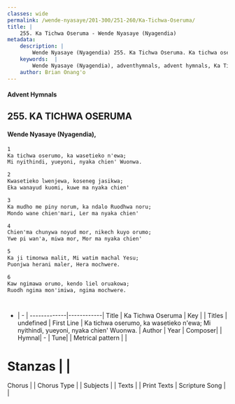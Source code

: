 ```yaml
---
classes: wide
permalink: /wende-nyasaye/201-300/251-260/Ka-Tichwa-Oseruma/
title: |
    255. Ka Tichwa Oseruma - Wende Nyasaye (Nyagendia)
metadata:
    description: |
        Wende Nyasaye (Nyagendia) 255. Ka Tichwa Oseruma. Ka tichwa oserumo, ka wasetieko n'ewa; Mi nyithindi, yueyoni, nyaka chien' Wuonwa.  
    keywords:  |
        Wende Nyasaye (Nyagendia), adventhymnals, advent hymnals, Ka Tichwa Oseruma, Ka tichwa oserumo, ka wasetieko n'ewa; Mi nyithindi, yueyoni, nyaka chien' Wuonwa.. 
    author: Brian Onang'o
---
```


#### Advent Hymnals
## 255. KA TICHWA OSERUMA
####  Wende Nyasaye (Nyagendia),

```txt
1
Ka tichwa oserumo, ka wasetieko n'ewa;
Mi nyithindi, yueyoni, nyaka chien' Wuonwa.

2
Kwasetieko lwenjewa, koseneg jasikwa;
Eka wanayud kuomi, kuwe ma nyaka chien'

3
Ka mudho me piny norum, ka ndalo Ruodhwa noru;
Mondo wane chien'mari, Ler ma nyaka chien'

4
Chien'ma chunywa noyud mor, nikech kuyo orumo;
Ywe pi wan'a, miwa mor, Mor ma nyaka chien'

5
Ka ji timonwa malit, Mi watim machal Yesu;
Puonjwa herani maler, Hera mochwere.

6
Kaw ngimawa orumo, kendo liel oruakowa;
Ruodh ngima mon'imiwa, ngima mochwere.




```

- |   -  |
-------------|------------|
Title | Ka Tichwa Oseruma |
Key |  |
Titles | undefined |
First Line | Ka tichwa oserumo, ka wasetieko n'ewa; Mi nyithindi, yueyoni, nyaka chien' Wuonwa. |
Author | 
Year | 
Composer| |
Hymnal|  - |
Tune|  |
Metrical pattern | |
# Stanzas |  |
Chorus |  |
Chorus Type |  |
Subjects | |
Texts |  |
Print Texts | 
Scripture Song |  |
    
